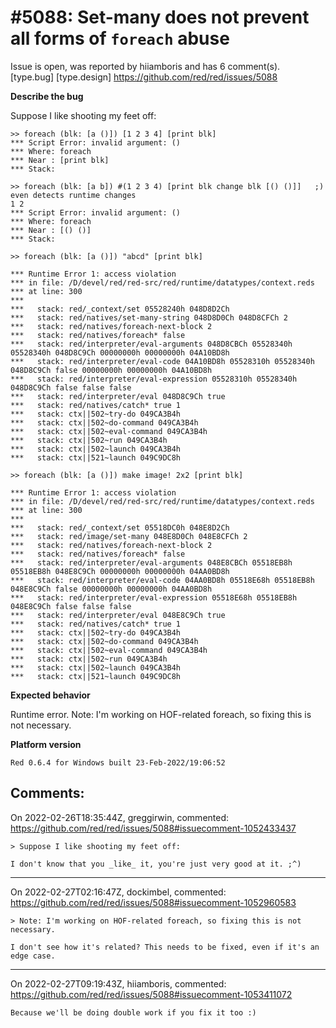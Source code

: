 
#5088: Set-many does not prevent all forms of `foreach` abuse
================================================================================
Issue is open, was reported by hiiamboris and has 6 comment(s).
[type.bug] [type.design]
<https://github.com/red/red/issues/5088>

**Describe the bug**

Suppose I like shooting my feet off:
```
>> foreach (blk: [a ()]) [1 2 3 4] [print blk]
*** Script Error: invalid argument: ()
*** Where: foreach
*** Near : [print blk]
*** Stack:

>> foreach (blk: [a b]) #(1 2 3 4) [print blk change blk [() ()]]   ;) even detects runtime changes
1 2
*** Script Error: invalid argument: ()
*** Where: foreach
*** Near : [() ()]
*** Stack:

>> foreach (blk: [a ()]) "abcd" [print blk]

*** Runtime Error 1: access violation
*** in file: /D/devel/red/red-src/red/runtime/datatypes/context.reds
*** at line: 300
***
***   stack: red/_context/set 05528240h 048D8D2Ch
***   stack: red/natives/set-many-string 048D8D0Ch 048D8CFCh 2
***   stack: red/natives/foreach-next-block 2
***   stack: red/natives/foreach* false
***   stack: red/interpreter/eval-arguments 048D8CBCh 05528340h 05528340h 048D8C9Ch 00000000h 00000000h 04A10BD8h
***   stack: red/interpreter/eval-code 04A10BD8h 05528310h 05528340h 048D8C9Ch false 00000000h 00000000h 04A10BD8h
***   stack: red/interpreter/eval-expression 05528310h 05528340h 048D8C9Ch false false false
***   stack: red/interpreter/eval 048D8C9Ch true
***   stack: red/natives/catch* true 1
***   stack: ctx||502~try-do 049CA3B4h
***   stack: ctx||502~do-command 049CA3B4h
***   stack: ctx||502~eval-command 049CA3B4h
***   stack: ctx||502~run 049CA3B4h
***   stack: ctx||502~launch 049CA3B4h
***   stack: ctx||521~launch 049C9DC8h

>> foreach (blk: [a ()]) make image! 2x2 [print blk]

*** Runtime Error 1: access violation
*** in file: /D/devel/red/red-src/red/runtime/datatypes/context.reds
*** at line: 300
***
***   stack: red/_context/set 05518DC0h 048E8D2Ch
***   stack: red/image/set-many 048E8D0Ch 048E8CFCh 2
***   stack: red/natives/foreach-next-block 2
***   stack: red/natives/foreach* false
***   stack: red/interpreter/eval-arguments 048E8CBCh 05518EB8h 05518EB8h 048E8C9Ch 00000000h 00000000h 04AA0BD8h
***   stack: red/interpreter/eval-code 04AA0BD8h 05518E68h 05518EB8h 048E8C9Ch false 00000000h 00000000h 04AA0BD8h
***   stack: red/interpreter/eval-expression 05518E68h 05518EB8h 048E8C9Ch false false false
***   stack: red/interpreter/eval 048E8C9Ch true
***   stack: red/natives/catch* true 1
***   stack: ctx||502~try-do 049CA3B4h
***   stack: ctx||502~do-command 049CA3B4h
***   stack: ctx||502~eval-command 049CA3B4h
***   stack: ctx||502~run 049CA3B4h
***   stack: ctx||502~launch 049CA3B4h
***   stack: ctx||521~launch 049C9DC8h
```

**Expected behavior**

Runtime error.
Note: I'm working on HOF-related foreach, so fixing this is not necessary.

**Platform version**
```
Red 0.6.4 for Windows built 23-Feb-2022/19:06:52
```



Comments:
--------------------------------------------------------------------------------

On 2022-02-26T18:35:44Z, greggirwin, commented:
<https://github.com/red/red/issues/5088#issuecomment-1052433437>

    > Suppose I like shooting my feet off:
    
    I don't know that you _like_ it, you're just very good at it. ;^)

--------------------------------------------------------------------------------

On 2022-02-27T02:16:47Z, dockimbel, commented:
<https://github.com/red/red/issues/5088#issuecomment-1052960583>

    > Note: I'm working on HOF-related foreach, so fixing this is not necessary.
    
    I don't see how it's related? This needs to be fixed, even if it's an edge case.

--------------------------------------------------------------------------------

On 2022-02-27T09:19:43Z, hiiamboris, commented:
<https://github.com/red/red/issues/5088#issuecomment-1053411072>

    Because we'll be doing double work if you fix it too :)

